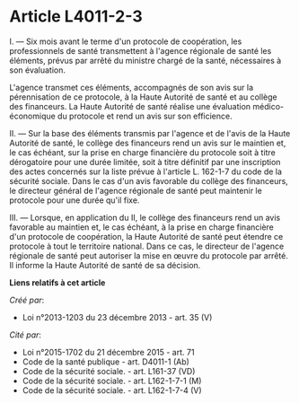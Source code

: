 # Article L4011-2-3

I. ― Six mois avant le terme d'un protocole de coopération, les professionnels de santé transmettent à l'agence régionale de
santé les éléments, prévus par arrêté du ministre chargé de la santé, nécessaires à son évaluation.

L'agence transmet ces éléments, accompagnés de son avis sur la pérennisation de ce protocole, à la Haute Autorité de santé et
au collège des financeurs. La Haute Autorité de santé réalise une évaluation médico-économique du protocole et rend un avis
sur son efficience.

II. ― Sur la base des éléments transmis par l'agence et de l'avis de la Haute Autorité de santé, le collège des financeurs
rend un avis sur le maintien et, le cas échéant, sur la prise en charge financière du protocole soit à titre dérogatoire pour
une durée limitée, soit à titre définitif par une inscription des actes concernés sur la liste prévue à l'article L. 162-1-7
du code de la sécurité sociale. Dans le cas d'un avis favorable du collège des financeurs, le directeur général de l'agence
régionale de santé peut maintenir le protocole pour une durée qu'il fixe.

III. ― Lorsque, en application du II, le collège des financeurs rend un avis favorable au maintien et, le cas échéant, à la
prise en charge financière d'un protocole de coopération, la Haute Autorité de santé peut étendre ce protocole à tout le
territoire national. Dans ce cas, le directeur de l'agence régionale de santé peut autoriser la mise en œuvre du protocole
par arrêté. Il informe la Haute Autorité de santé de sa décision.

**Liens relatifs à cet article**

_Créé par_:

  - Loi n°2013-1203 du 23 décembre 2013 - art. 35 (V)

_Cité par_:

  - Loi n°2015-1702 du 21 décembre 2015 - art. 71
  - Code de la santé publique - art. D4011-1 (Ab)
  - Code de la sécurité sociale. - art. L161-37 (VD)
  - Code de la sécurité sociale. - art. L162-1-7-1 (M)
  - Code de la sécurité sociale. - art. L162-1-7-4 (V)
